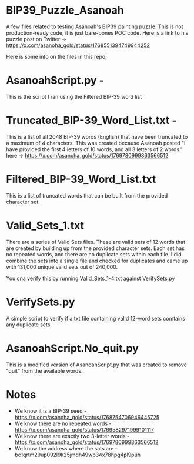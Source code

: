 # BIP39_Puzzle_Asanoah
A few files related to testing Asanoah's BIP39 painting puzzle. This is not production-ready code, it is just bare-bones POC code.
Here is a link to his puzzle post on Twitter ->
https://x.com/asanoha_gold/status/1768551394749944252

Here is some info on the files in this repo;
# AsanoahScript.py - 
This is the script I ran using the Filtered BIP-39 word list

# Truncated_BIP-39_Word_List.txt - 
This is a list of all 2048 BIP-39 words (English) that have been truncated to a maximum of 4 characters.
This was created because Asanoah posted "I have provided the first 4 letters of 10 words, and all 3 letters of 2 words."
here -> https://x.com/asanoha_gold/status/1769780999863566512

# Filtered_BIP-39_Word_List.txt
This is a list of truncated words that can be built from the provided character set

# Valid_Sets_1.txt
There are a series of Valid Sets files. These are valid sets of 12 words that are created by building up from the provided character sets.
Each set has no repeated words, and there are no duplicate sets within each file. 
I did combine the sets into a single file and checked for duplicates and came up with 131,000 unique valid sets out of 240,000.

You cna verify this by running Valid_Sets_1-4.txt against VerifySets.py

# VerifySets.py
A simple script to verify if a txt file containing valid 12-word sets comtains any duplicate sets.

# AsanoahScript.No_quit.py
This is a modified version of AsanoahScript.py that was created to remove "quit" from the available words.

# Notes
- We know it is a BIP-39 seed - https://x.com/asanoha_gold/status/1768754706946445725
- We know there are no repeated words - https://x.com/asanoha_gold/status/1769582971999101117
- We know there are exactly two 3-letter words - https://x.com/asanoha_gold/status/1769780999863566512
- We know the address where the sats are - bc1qrtm29up092l9k25jmdh49wp34x78hpg4pl9puh

